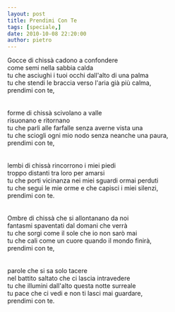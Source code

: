 ```yaml
---
layout: post
title: Prendimi Con Te
tags: [speciale,]
date: 2010-10-08 22:20:00
author: pietro
---
```

Gocce di chissà cadono a confondere<br/>come semi nella sabbia calda<br/>tu che asciughi i tuoi occhi dall'alto di una palma<br/>tu che stendi le braccia verso l'aria già più calma,<br/>prendimi con te,<br/><br/><br/>forme di chissà scivolano a valle<br/>risuonano e ritornano <br/>tu che parli alle farfalle senza averne vista una<br/>tu che sciogli ogni mio nodo senza neanche una paura,<br/>prendimi con te,<br/><br/><br/>lembi di chissà rincorrono i miei piedi<br/>troppo distanti tra loro per amarsi<br/>tu che porti vicinanza nei miei sguardi ormai perduti<br/>tu che segui le mie orme e che capisci i miei silenzi,<br/>prendimi con te.<br/><br/><br/>Ombre di chissà che si allontanano da noi<br/>fantasmi spaventati dal domani che verrà<br/>tu che sorgi come il sole che io non sarò mai<br/>tu che cali come un cuore quando il mondo finirà,<br/>prendimi con te,<br/><br/><br/>parole che si sa solo tacere<br/>nel battito saltato che ci lascia intravedere<br/>tu che illumini dall'alto questa notte surreale<br/>tu pace che ci vedi e non ti lasci mai guardare,<br/>prendimi con te.<br/>
